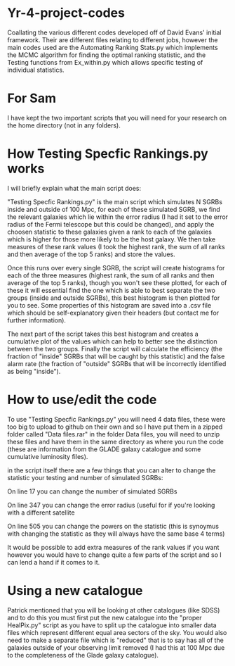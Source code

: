# Yr-4-project-codes
Coallating the various different codes developed off of David Evans' initial framework. Their are different files relating to different jobs, however the main codes used are the Automating Ranking Stats.py which implements the MCMC algorithm for finding the optimal ranking statistic, and the Testing functions from Ex_within.py which allows specific testing of individual statistics. 

# For Sam
I have kept the two important scripts that you will need for your research on the home directory (not in any folders).

# How Testing Specfic Rankings.py works

I will briefly explain what the main script does: 

"Testing Specfic Rankings.py" is the main script which simulates N SGRBs inside and outside of 100 Mpc, for each of these simulated SGRB, we find the relevant galaxies which lie within the error radius (I had it set to the error radius of the Fermi telescope but this could be changed), and apply the choosen statistic to these galaxies given a rank to each of the galaxies which is higher for those more likely to be the host galaxy. We then take measures of these rank values (I took the highest rank, the sum of all ranks and then average of the top 5 ranks) and store the values.

Once this runs over every single SGRB, the script will create histograms for each of the three measures (highest rank, the sum of all ranks and then average of the top 5 ranks), though you won't see these plotted, for each of these it will essential find the one which is able to best separate the two groups (inside and outside SGRBs), this best histogram is then plotted for you to see. Some properties of this histogram are saved into a .csv file which should be self-explanatory given their headers (but contact me for further information). 

The next part of the script takes this best histogram and creates a cumulative plot of the values which can help to better see the distinction between the two groups. Finally the script will calculate the efficiency (the fraction of "inside" SGRBs that will be caught by this statistic) and the false alarm rate (the fraction of "outside" SGRBs that will be incorrectly identified as being "inside").

# How to use/edit the code

To use "Testing Specfic Rankings.py" you will need 4 data files, these were too big to upload to github on their own and so I have put them in a zipped folder called "Data files.rar" in the folder Data files, you will need to unzip these files and have them in the same directory as where you run the code (these are information from the GLADE galaxy catalogue and some cumulative luminosity files).

in the script itself there are a few things that you can alter to change the statistic your testing and number of simulated SGRBs:

On line 17 you can change the number of simulated SGRBs

On line 347 you can change the error radius (useful for if you're looking with a different satellite

On line 505 you can change the powers on the statistic (this is synoymus with changing the statistic as they will always have the same base 4 terms)

It would be possible to add extra measures of the rank values if you want however you would have to change quite a few parts of the script and so I can lend a hand if it comes to it.

# Using a new catalogue

Patrick mentioned that you will be looking at other catalogues (like SDSS) and to do this you must first put the new catalogue into the "proper HealPix.py" script as you have to split up the catalogue into smaller data files which represent different equal area sectors of the sky. You would also need to make a separate file which is "reduced" that is to say has all of the galaxies outside of your observing limit removed (I had this at 100 Mpc due to the completeness of the Glade galaxy catalogue).
